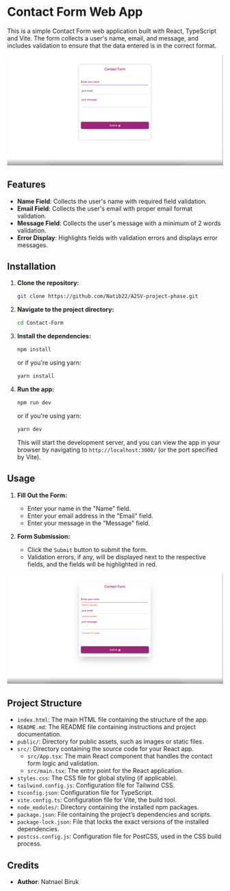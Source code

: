 # Contact Form Web App

This is a simple Contact Form web application built with React, TypeScript and Vite. The form collects a user's name, email, and message, and includes validation to ensure that the data entered is in the correct format.

![alt text](<Screenshot 2024-08-09 at 10.03.06 in the morning.png>)

## Features

- **Name Field**: Collects the user's name with required field validation.
- **Email Field**: Collects the user's email with proper email format validation.
- **Message Field**: Collects the user's message with a minimum of 2 words validation.
- **Error Display**: Highlights fields with validation errors and displays error messages.

## Installation

1. **Clone the repository:**

   ```bash
   git clone https://github.com/Natib22/A2SV-project-phase.git
   ```

2. **Navigate to the project directory:**

   ```bash
   cd Contact-Form
   ```

3. **Install the dependencies:**

   ```bash
   npm install
   ```

   or if you're using yarn:

   ```bash
   yarn install
   ```

4. **Run the app:**

   ```bash
   npm run dev
   ```

   or if you're using yarn:

   ```bash
   yarn dev
   ```

   This will start the development server, and you can view the app in your browser by navigating to `http://localhost:3000/` (or the port specified by Vite).

## Usage

1. **Fill Out the Form:**

   - Enter your name in the "Name" field.
   - Enter your email address in the "Email" field.
   - Enter your message in the "Message" field.

2. **Form Submission:**

   - Click the `Submit` button to submit the form.
   - Validation errors, if any, will be displayed next to the respective fields, and the fields will be highlighted in red.

![alt text](<Screenshot 2024-08-09 at 10.04.06 in the morning.png>)

## Project Structure

- `index.html`: The main HTML file containing the structure of the app.
- `README.md`: The README file containing instructions and project documentation.
- `public/`: Directory for public assets, such as images or static files.
- `src/`: Directory containing the source code for your React app.
  - `src/App.tsx`: The main React component that handles the contact form logic and validation.
  - `src/main.tsx`: The entry point for the React application.
- `styles.css`: The CSS file for global styling (if applicable).
- `tailwind.config.js`: Configuration file for Tailwind CSS.
- `tsconfig.json`: Configuration file for TypeScript.
- `vite.config.ts`: Configuration file for Vite, the build tool.
- `node_modules/`: Directory containing the installed npm packages.
- `package.json`: File containing the project’s dependencies and scripts.
- `package-lock.json`: File that locks the exact versions of the installed dependencies.
- `postcss.config.js`: Configuration file for PostCSS, used in the CSS build process.

## Credits

- **Author**: Natnael Biruk
